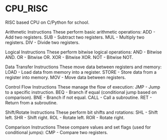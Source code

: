 # CPU_RISC
RISC based CPU on C/Python for school.

Arithmetic Instructions These perform basic arithmetic operations: ADD - Add two registers. SUB - Subtract two registers. MUL - Multiply two registers. DIV - Divide two registers.

Logical Instructions These perform bitwise logical operations: AND - Bitwise AND. OR - Bitwise OR. XOR - Bitwise XOR. NOT - Bitwise NOT.

Data Transfer Instructions These move data between registers and memory: LOAD - Load data from memory into a register. STORE - Store data from a register into memory. MOV - Move data between registers.

Control Flow Instructions These manage the flow of execution: JMP - Jump to a specific instruction. BEQ - Branch if equal (conditional jump based on comparison). BNE - Branch if not equal. CALL - Call a subroutine. RET - Return from a subroutine.

Shift/Rotate Instructions These perform bit shifts and rotations: SHL - Shift left. SHR - Shift right. ROL - Rotate left. ROR - Rotate right.

Comparison Instructions These compare values and set flags (used for conditional jumps): CMP - Compare two registers.
